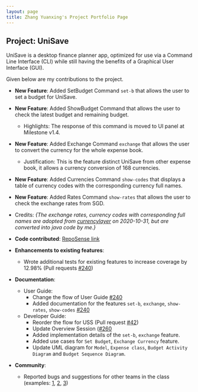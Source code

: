 ```yaml
---
layout: page
title: Zhang Yuanxing's Project Portfolio Page
---
```

## Project: UniSave

UniSave is a desktop finance planner app, optimized for use via a Command Line Interface (CLI) while still having
the benefits of a Graphical User Interface (GUI).

Given below are my contributions to the project.

* **New Feature**: Added SetBudget Command `set-b` that allows the user to set a budget for UniSave.
* **New Feature**: Added ShowBudget Command that allows the user to check the latest budget and remaining budget.
  * Highlights: The response of this command is moved to UI panel at Milestone v1.4.
* **New Feature**: Added Exchange Command  `exchange` that allows the user to convert the currency for the whole expense book.
  * Justification: This is the feature distinct UniSave from other expense book, it allows a currency conversion of 168 currencies.
* **New Feature**: Added Currencies Command `show-codes` that displays a table of currency codes with the corresponding currency full names.
* **New Feature**: Added Rates Command `show-rates` that allows the user to check the exchange rates from SGD.

* Credits: *{The exchange rates, currency codes with corresponding full names are adopted from 
[currencylayer](https://currencylayer.com/) on 2020-10-31, but are converted into java code by me.}*

* **Code contributed**: [RepoSense link](https://nus-cs2103-ay2021s1.github.io/tp-dashboard/#breakdown=true&search=&sort=groupTitle&sortWithin=title&since=2020-08-14&timeframe=commit&mergegroup=&groupSelect=groupByRepos&checkedFileTypes=docs~functional-code~test-code~other&tabOpen=true&tabType=authorship&tabAuthor=yuanxing-y&tabRepo=AY2021S1-CS2103T-W10-1%2Ftp%5Bmaster%5D&authorshipIsMergeGroup=false&authorshipFileTypes=docs~functional-code~test-code)

* **Enhancements to existing features**:
  * Wrote additional tests for existing features to increase coverage by 12.98% (Pull requests [\#240](https://github.com/AY2021S1-CS2103T-W10-1/tp/pull/240))

* **Documentation**:
  * User Guide:
    * Change the flow of User Guide [\#240](https://github.com/AY2021S1-CS2103T-W10-1/tp/pull/240)
    * Added documentation for the features `set-b`, `exchange`, `show-rates`, `show-codes` [\#240](https://github.com/AY2021S1-CS2103T-W10-1/tp/pull/240)
  * Developer Guide:
    * Reorder the flow for USS (Pull request [\#42](https://github.com/AY2021S1-CS2103T-W10-1/tp/pull/42))
    * Update Overview Session ([\#260](https://github.com/AY2021S1-CS2103T-W10-1/tp/pull/260])
    * Added implementation details of the `set-b`, `exchange` feature.
    * Added use cases for `Set Budget`, `Exchange Currency` feature.
    * Update UML diagram for `Model`, `Expense class`, `Budget Activity Diagram` and `Budget Sequence Diagram`.

* **Community**:
  * Reported bugs and suggestions for other teams in the class (examples: [1](https://github.com/yuanxing-y/ped/issues/1), [2](https://github.com/yuanxing-y/ped/issues/2), [3](https://github.com/yuanxing-y/ped/issues/3))
